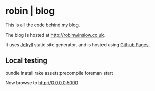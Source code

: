 robin | blog
====================

This is all the code behind my blog.

The blog is hosted at http://robinwinslow.co.uk.

It uses [Jekyll](https://github.com/mojombo/jekyll) static site generator,
and is hosted using [Github Pages](http://pages.github.com/).

Local testing
---

bundle install
rake assets:precompile
foreman start

Now browse to http://0.0.0.0:5000

